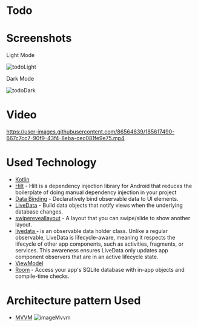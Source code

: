 # Todo
# Screenshots
Light Mode

![todoLight](https://user-images.githubusercontent.com/86564639/166422876-7825a721-a4ae-4598-8df4-84cc136d9d99.png)

Dark Mode

![todoDark](https://user-images.githubusercontent.com/86564639/166422899-3c403a47-285e-415d-9ccb-ddb42fbc1d69.png)
# Video
https://user-images.githubusercontent.com/86564639/185617490-667c7cc7-90f9-43f4-8eba-cec081fe9e75.mp4
# Used Technology
* [Kotlin](https://kotlinlang.org/) 
* [Hilt](https://developer.android.com/training/dependency-injection/hilt-android) - Hilt is a dependency injection library for Android that reduces the boilerplate of doing manual dependency injection in your project
* [Data Binding](https://developer.android.com/topic/libraries/data-binding/) -  Declaratively bind observable data to UI elements.
* [LiveData](https://developer.android.com/topic/libraries/architecture/livedata) - Build data objects that notify views when the underlying database changes.
* [swipereveallayout](https://github.com/chthai64/SwipeRevealLayout) - A layout that you can swipe/slide to show another layout.
* [livedata ](https://developer.android.com/topic/libraries/architecture/livedata) - is an observable data holder class. Unlike a regular observable, LiveData is lifecycle-aware, meaning it respects the lifecycle of other app components, such as activities, fragments, or services. This awareness ensures LiveData only updates app component observers that are in an active lifecycle state.
* [ViewModel ](https://developer.android.com/topic/libraries/architecture/viewmodel) 
* [Room](https://developer.android.com/training/data-storage/room) - Access your app's SQLite database with in-app objects and compile-time checks.
# Architecture pattern Used
* [MVVM](https://developer.android.com/jetpack/guide)
![imageMvvm](https://user-images.githubusercontent.com/86564639/166190272-31dac1e8-1419-48b6-8db5-a3fa96b69f51.png)

